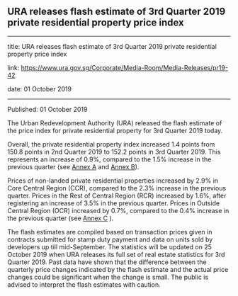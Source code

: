 ## URA releases flash estimate of 3rd Quarter 2019 private residential property price index

---

title: URA releases flash estimate of 3rd Quarter 2019 private residential property price index

link: https://www.ura.gov.sg/Corporate/Media-Room/Media-Releases/pr19-42

date: 01 October 2019

---

Published: 01 October 2019

The Urban Redevelopment Authority (URA) released the flash estimate of the price index for private residential property for 3rd Quarter 2019 today.

Overall, the private residential property index increased 1.4 points from 150.8 points in 2nd Quarter 2019 to 152.2 points in 3rd Quarter 2019. This represents an increase of 0.9%, compared to the 1.5% increase in the previous quarter (see [Annex A](https://www.ura.gov.sg/-/media/Corporate/Media-Room/2019/Oct/pr19-42a.pdf) and [Annex B](https://www.ura.gov.sg/-/media/Corporate/Media-Room/2019/Oct/pr19-42b.pdf)).

Prices of non-landed private residential properties increased by 2.9% in Core Central Region (CCR), compared to the 2.3% increase in the previous quarter. Prices in the Rest of Central Region (RCR) increased by 1.6%, after registering an increase of 3.5% in the previous quarter. Prices in Outside Central Region (OCR) increased by 0.7%, compared to the 0.4% increase in the previous quarter (see [Annex C](https://www.ura.gov.sg/-/media/Corporate/Media-Room/2019/Oct/pr19-42c.pdf) ).

The flash estimates are compiled based on transaction prices given in contracts submitted for stamp duty payment and data on units sold by developers up till mid-September. The statistics will be updated on 25 October 2019 when URA releases its full set of real estate statistics for 3rd Quarter 2019. Past data have shown that the difference between the quarterly price changes indicated by the flash estimate and the actual price changes could be significant when the change is small. The public is advised to interpret the flash estimates with caution.
